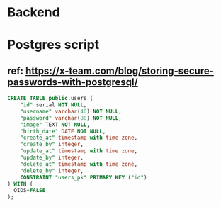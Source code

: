 # Backend

# Postgres script

## ref: https://x-team.com/blog/storing-secure-passwords-with-postgresql/

```SQL
CREATE TABLE public.users (
	"id" serial NOT NULL,
	"username" varchar(40) NOT NULL,
	"password" varchar(80) NOT NULL,
	"image" TEXT NOT NULL,
	"birth_date" DATE NOT NULL,
	"create_at" timestamp with time zone,
	"create_by" integer,
	"update_at" timestamp with time zone,
	"update_by" integer,
	"delete_at" timestamp with time zone,
	"delete_by" integer,
	CONSTRAINT "users_pk" PRIMARY KEY ("id")
) WITH (
  OIDS=FALSE
);
```
